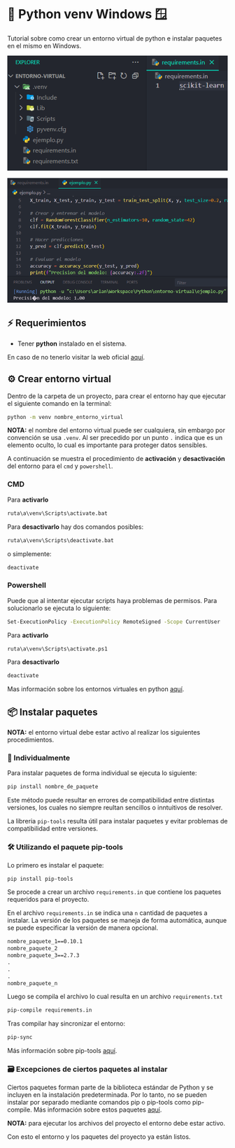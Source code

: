 # 🐍 Python venv Windows 🪟

Tutorial sobre como crear un entorno virtual de python e instalar paquetes en el mismo en Windows.

![Directorios](directorios.png)

![Code](code.png)

## ⚡️ Requerimientos

- Tener **python** instalado en el sistema.

En caso de no tenerlo visitar la web oficial [aquí](https://www.python.org/downloads/).

## ⚙️ Crear entorno virtual

Dentro de la carpeta de un proyecto, para crear el entorno hay que ejecutar el siguiente comando en la terminal:

```bash
python -m venv nombre_entorno_virtual
```

**NOTA:** el nombre del entorno virtual puede ser cualquiera, sin embargo por convención se usa `.venv`. Al ser precedido por un punto `.` indica que es un elemento oculto, lo cual es importante para proteger datos sensibles.

A continuación se muestra el procedimiento de **activación** y **desactivación** del entorno para el `cmd` y `powershell`.

### CMD

Para **activarlo**

```bash
ruta\a\venv\Scripts\activate.bat
```

Para **desactivarlo** hay dos comandos posibles:

```bash
ruta\a\venv\Scripts\deactivate.bat
```

o simplemente:

```bash
deactivate
```

### Powershell

Puede que al intentar ejecutar scripts haya problemas de permisos. Para solucionarlo se ejecuta lo siguiente:

```bash
Set-ExecutionPolicy -ExecutionPolicy RemoteSigned -Scope CurrentUser
```

Para **activarlo**

```bash
ruta\a\venv\Scripts\activate.ps1
```

Para **desactivarlo**

```bash
deactivate
```

Mas información sobre los entornos virtuales en python [aquí](https://docs.python.org/3/library/venv.html).

## 📦 Instalar paquetes

**NOTA:** el entorno virtual debe estar activo al realizar los siguientes procedimientos.

### 🔨 Individualmente

Para instalar paquetes de forma individual se ejecuta lo siguiente:

```bash
pip install nombre_de_paquete
```

Este método puede resultar en errores de compatibilidad entre distintas versiones, los cuales no siempre reultan sencillos o inntuitivos de resolver.

La libreria `pip-tools` resulta útil para instalar paquetes y evitar problemas de compatibilidad entre versiones.

### 🛠️ Utilizando el paquete pip-tools

Lo primero es instalar el paquete:

```bash
pip install pip-tools
```

Se procede a crear un archivo `requirements.in` que contiene los paquetes requeridos para el proyecto.

En el archivo `requirements.in` se indica una `n` cantidad de paquetes a instalar. La versión de los paquetes se maneja de forma automática, aunque se puede especificar la versión de manera opcional.

```
nombre_paquete_1==0.10.1
nombre_paquete_2
nombre_paquete_3==2.7.3
.
.
.
nombre_paquete_n
```

Luego se compila el archivo lo cual resulta en un archivo `requirements.txt`

```bash
pip-compile requirements.in
```

Tras compilar hay sincronizar el entorno:

```bash
pip-sync
```

Más información sobre pip-tools [aquí](https://github.com/jazzband/pip-tools).

### 🗃️ Excepciones de ciertos paquetes al instalar

Ciertos paquetes forman parte de la biblioteca estándar de Python y se incluyen en la instalación predeterminada. Por lo tanto, no se pueden instalar por separado mediante comandos pip o pip-tools como pip-compile. Más información sobre estos paquetes [aquí](https://www.geeksforgeeks.org/built-in-modules-in-python/).

**NOTA:** para ejecutar los archivos del proyecto el entorno debe estar activo.

Con esto el entorno y los paquetes del proyecto ya están listos.
